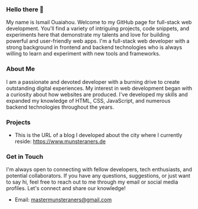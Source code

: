 ### Hello there 👋
My name is Ismail Ouaiahou. Welcome to my GitHub page for full-stack web development. You'll find a variety of intriguing projects, code snippets, and experiments here that demonstrate my talents and love for building powerful and user-friendly web apps. I'm a full-stack web developer with a strong background in frontend and backend technologies who is always willing to learn and experiment with new tools and frameworks.
### About Me 
I am a passionate and devoted developer with a burning drive to create outstanding digital experiences. My interest in web development began with a curiosity about how websites are produced. I've developed my skills and expanded my knowledge of HTML, CSS, JavaScript, and numerous backend technologies throughout the years.
### Projects
 - This is the URL of a blog I developed about the city where I currently reside: https://www.munsteraners.de 

### Get in Touch 
I'm always open to connecting with fellow developers, tech enthusiasts, and potential collaborators. If you have any questions, suggestions, or just want to say hi, feel free to reach out to me through my email or social media profiles. Let's connect and share our knowledge!

- Email: mastermunsteraners@gmail.com











 
